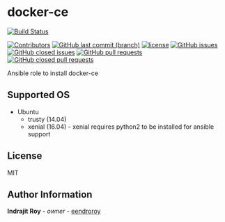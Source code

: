 docker-ce
=========

[![Build Status](https://travis-ci.org/eendroroy/ansible-role-docker-ce.svg?branch=master)](https://travis-ci.org/eendroroy/ansible-role-docker-ce)

[![Contributors](https://img.shields.io/github/contributors/eendroroy/ansible-role-docker-ce.svg)](https://github.com/eendroroy/ansible-role-docker-ce/graphs/contributors)
[![GitHub last commit (branch)](https://img.shields.io/github/last-commit/eendroroy/ansible-role-docker-ce/master.svg)](https://github.com/eendroroy/ansible-role-docker-ce)
[![license](https://img.shields.io/github/license/eendroroy/ansible-role-docker-ce.svg)](https://github.com/eendroroy/ansible-role-docker-ce/blob/master/LICENSE)
[![GitHub issues](https://img.shields.io/github/issues/eendroroy/ansible-role-docker-ce.svg)](https://github.com/eendroroy/ansible-role-docker-ce/issues)
[![GitHub closed issues](https://img.shields.io/github/issues-closed/eendroroy/ansible-role-docker-ce.svg)](https://github.com/eendroroy/ansible-role-docker-ce/issues?q=is%3Aissue+is%3Aclosed)
[![GitHub pull requests](https://img.shields.io/github/issues-pr/eendroroy/ansible-role-docker-ce.svg)](https://github.com/eendroroy/ansible-role-docker-ce/pulls)
[![GitHub closed pull requests](https://img.shields.io/github/issues-pr-closed/eendroroy/ansible-role-docker-ce.svg)](https://github.com/eendroroy/ansible-role-docker-ce/pulls?q=is%3Apr+is%3Aclosed)

Ansible role to install docker-ce

Supported OS
------------

- Ubuntu
    - trusty  (14.04)
    - xenial  (16.04) - xenial requires python2 to be installed for ansible support


License
-------

MIT

Author Information
------------------

**Indrajit Roy** - *owner* - [eendroroy](https://github.com/eendroroy)
